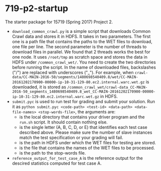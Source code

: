 # 719-p2-startup
The starter package for 15719 (Spring 2017) Project 2.
- `download_common_crawl.py` is a simple script that downloads Common Crawl data and stores it in HDFS. It takes in two parameters. The first one is a path file that contains the paths to the WET files to download, one file per line. The second parameter is the number of threads to download files in parallel. We found that 2 threads works the best for one node. It uses `/root/tmp` as scratch space and stores the data in HDFS under `/common_crawl_wet/`. You need to create the two directories before running the script. In the name of downloaded files, backslashes ("/") are replaced with underscores ("_"). For example, when `crawl-data/CC-MAIN-2016-50/segments/1480698540409.8/wet/CC-MAIN-20161202170900-00000-ip-10-31-129-80.ec2.internal.warc.wet.gz` is downloaded, it is stored as `/common_crawl_wet/crawl-data_CC-MAIN-2016-50_segments_1480698540409.8_wet_CC-MAIN-20161202170900-00000-ip-10-31-129-80.ec2.internal.warc.wet.gz` in HDFS.
- `submit.pyc` is used to run test for grading and submit your solution. Run it as `python submit.pyc <code-path> <test-id> <data-path> <data-file-names> <stop-words-file>`, the arguments are:
  - <code-path> is the local directory that contains your driver program and the `run.sh` script. It should contain nothing else.
  - <test-id> is the single letter (A, B, C, D, or E) that identifies each test case described above. Please make sure the number of slave instances match the test specification or your grading will fail.
   - <data-path> is the path in HDFS under which the WET files for testing are stored.
   - <data-file-names> is the file that contains the names of the WET files to be processed.
   - <stop-words-files> is the path to the stop-words file.
- `reference_output_for_test_case_A` is the reference output for the descired statistics computed for test case A.  
